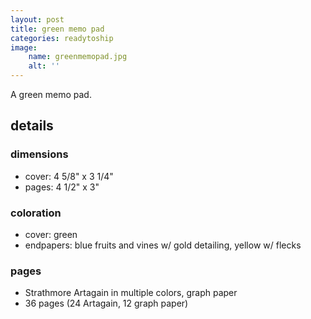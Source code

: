 ```yaml
---
layout: post
title: green memo pad
categories: readytoship
image:
    name: greenmemopad.jpg
    alt: ''
---
```


A green memo pad.

## details

### dimensions

- cover: 4 5/8" x 3 1/4"
- pages: 4 1/2" x 3"

### coloration

- cover: green
- endpapers: blue fruits and vines w/ gold detailing, yellow w/ flecks

### pages

- Strathmore Artagain in multiple colors, graph paper
- 36 pages (24 Artagain, 12 graph paper)
